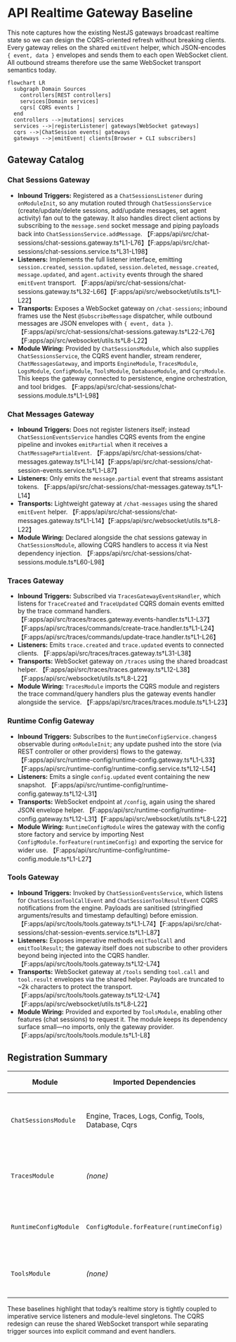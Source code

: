 # API Realtime Gateway Baseline

This note captures how the existing NestJS gateways broadcast realtime state so we can design the CQRS-oriented refresh without
breaking clients. Every gateway relies on the shared `emitEvent` helper, which JSON-encodes `{ event, data }` envelopes and sends
them to each open WebSocket client. All outbound streams therefore use the same WebSocket transport semantics today.

```mermaid
flowchart LR
  subgraph Domain Sources
    controllers[REST controllers]
    services[Domain services]
    cqrs[ CQRS events ]
  end
  controllers -->|mutations| services
  services -->|registerListener| gateways[WebSocket gateways]
  cqrs -->|ChatSession events| gateways
  gateways -->|emitEvent| clients[Browser + CLI subscribers]
```

## Gateway Catalog

### Chat Sessions Gateway
- **Inbound Triggers:** Registered as a `ChatSessionsListener` during `onModuleInit`, so any mutation routed through
  `ChatSessionsService` (create/update/delete sessions, add/update messages, set agent activity) fan out to the gateway. It also
  handles direct client actions by subscribing to the `message.send` socket message and piping payloads back into
  `ChatSessionsService.addMessage`. 【F:apps/api/src/chat-sessions/chat-sessions.gateway.ts†L1-L76】【F:apps/api/src/chat-sessions/chat-sessions.service.ts†L31-L198】
- **Listeners:** Implements the full listener interface, emitting `session.created`, `session.updated`, `session.deleted`,
  `message.created`, `message.updated`, and `agent.activity` events through the shared `emitEvent` transport. 【F:apps/api/src/chat-sessions/chat-sessions.gateway.ts†L32-L66】【F:apps/api/src/websocket/utils.ts†L1-L22】
- **Transports:** Exposes a WebSocket gateway on `/chat-sessions`; inbound frames use the Nest `@SubscribeMessage`
  dispatcher, while outbound messages are JSON envelopes with `{ event, data }`. 【F:apps/api/src/chat-sessions/chat-sessions.gateway.ts†L22-L76】【F:apps/api/src/websocket/utils.ts†L8-L22】
- **Module Wiring:** Provided by `ChatSessionsModule`, which also supplies `ChatSessionsService`, the CQRS event handler, stream
  renderer, `ChatMessagesGateway`, and imports `EngineModule`, `TracesModule`, `LogsModule`, `ConfigModule`, `ToolsModule`,
  `DatabaseModule`, and `CqrsModule`. This keeps the gateway connected to persistence, engine orchestration, and tool bridges.
  【F:apps/api/src/chat-sessions/chat-sessions.module.ts†L1-L98】

### Chat Messages Gateway
- **Inbound Triggers:** Does not register listeners itself; instead `ChatSessionEventsService` handles CQRS events from the engine
  pipeline and invokes `emitPartial` when it receives a `ChatMessagePartialEvent`. 【F:apps/api/src/chat-sessions/chat-messages.gateway.ts†L1-L14】【F:apps/api/src/chat-sessions/chat-session-events.service.ts†L1-L87】
- **Listeners:** Only emits the `message.partial` event that streams assistant tokens. 【F:apps/api/src/chat-sessions/chat-messages.gateway.ts†L1-L14】
- **Transports:** Lightweight gateway at `/chat-messages` using the shared `emitEvent` helper. 【F:apps/api/src/chat-sessions/chat-messages.gateway.ts†L1-L14】【F:apps/api/src/websocket/utils.ts†L8-L22】
- **Module Wiring:** Declared alongside the chat sessions gateway in `ChatSessionsModule`, allowing CQRS handlers to access it via
  Nest dependency injection. 【F:apps/api/src/chat-sessions/chat-sessions.module.ts†L60-L98】

### Traces Gateway
- **Inbound Triggers:** Subscribed via `TracesGatewayEventsHandler`, which listens for `TraceCreated` and `TraceUpdated` CQRS domain events emitted by the trace command handlers. 【F:apps/api/src/traces/traces.gateway.events-handler.ts†L1-L37】【F:apps/api/src/traces/commands/create-trace.handler.ts†L1-L24】【F:apps/api/src/traces/commands/update-trace.handler.ts†L1-L26】
- **Listeners:** Emits `trace.created` and `trace.updated` events to connected clients. 【F:apps/api/src/traces/traces.gateway.ts†L31-L38】
- **Transports:** WebSocket gateway on `/traces` using the shared broadcast helper. 【F:apps/api/src/traces/traces.gateway.ts†L12-L38】【F:apps/api/src/websocket/utils.ts†L8-L22】
- **Module Wiring:** `TracesModule` imports the CQRS module and registers the trace command/query handlers plus the gateway events handler alongside the service. 【F:apps/api/src/traces/traces.module.ts†L1-L23】

### Runtime Config Gateway
- **Inbound Triggers:** Subscribes to the `RuntimeConfigService.changes$` observable during `onModuleInit`; any update pushed into
  the store (via REST controller or other providers) flows to the gateway. 【F:apps/api/src/runtime-config/runtime-config.gateway.ts†L1-L33】【F:apps/api/src/runtime-config/runtime-config.service.ts†L12-L54】
- **Listeners:** Emits a single `config.updated` event containing the new snapshot. 【F:apps/api/src/runtime-config/runtime-config.gateway.ts†L12-L31】
- **Transports:** WebSocket endpoint at `/config`, again using the shared JSON envelope helper. 【F:apps/api/src/runtime-config/runtime-config.gateway.ts†L12-L31】【F:apps/api/src/websocket/utils.ts†L8-L22】
- **Module Wiring:** `RuntimeConfigModule` wires the gateway with the config store factory and service by importing Nest
  `ConfigModule.forFeature(runtimeConfig)` and exporting the service for wider use. 【F:apps/api/src/runtime-config/runtime-config.module.ts†L1-L27】

### Tools Gateway
- **Inbound Triggers:** Invoked by `ChatSessionEventsService`, which listens for `ChatSessionToolCallEvent` and
  `ChatSessionToolResultEvent` CQRS notifications from the engine. Payloads are sanitised (stringified arguments/results and
  timestamp defaulting) before emission. 【F:apps/api/src/tools/tools.gateway.ts†L1-L74】【F:apps/api/src/chat-sessions/chat-session-events.service.ts†L1-L87】
- **Listeners:** Exposes imperative methods `emitToolCall` and `emitToolResult`; the gateway itself does not subscribe to other
  providers beyond being injected into the CQRS handler. 【F:apps/api/src/tools/tools.gateway.ts†L12-L74】
- **Transports:** WebSocket gateway at `/tools` sending `tool.call` and `tool.result` envelopes via the shared helper. Payloads are
  truncated to ~2k characters to protect the transport. 【F:apps/api/src/tools/tools.gateway.ts†L12-L74】【F:apps/api/src/websocket/utils.ts†L8-L22】
- **Module Wiring:** Provided and exported by `ToolsModule`, enabling other features (chat sessions) to request it. The module
  keeps its dependency surface small—no imports, only the gateway provider. 【F:apps/api/src/tools/tools.module.ts†L1-L8】

## Registration Summary

| Module | Imported Dependencies | Gateway Providers | Primary Consumers |
| --- | --- | --- | --- |
| `ChatSessionsModule` | Engine, Traces, Logs, Config, Tools, Database, Cqrs | `ChatSessionsGateway`, `ChatMessagesGateway` | REST controller, CQRS handlers, engine listener |
| `TracesModule` | *(none)* | `TracesGateway` | Chat session engine listener, REST controller |
| `RuntimeConfigModule` | `ConfigModule.forFeature(runtimeConfig)` | `RuntimeConfigGateway` | Runtime config controller, config store |
| `ToolsModule` | *(none)* | `ToolsGateway` | Chat session CQRS event handler |

These baselines highlight that today’s realtime story is tightly coupled to imperative service listeners and module-level
singletons. The CQRS redesign can reuse the shared WebSocket transport while separating trigger sources into explicit command and
event handlers.
